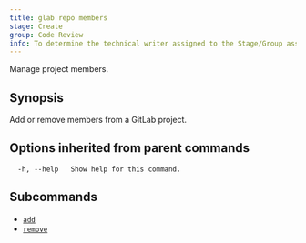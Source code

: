 ```yaml
---
title: glab repo members
stage: Create
group: Code Review
info: To determine the technical writer assigned to the Stage/Group associated with this page, see https://about.gitlab.com/handbook/product/ux/technical-writing/#assignments
---
```


<!--
This documentation is auto generated by a script.
Please do not edit this file directly. Run `make gen-docs` instead.
-->

Manage project members.

## Synopsis

Add or remove members from a GitLab project.

## Options inherited from parent commands

```plaintext
  -h, --help   Show help for this command.
```

## Subcommands

- [`add`](add.md)
- [`remove`](remove.md)
